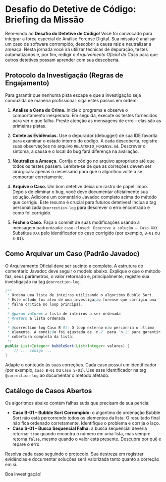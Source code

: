 # Desafio do Detetive de Código: Briefing da Missão

Bem‑vindo ao **Desafio do Detetive de Código**! Você foi convocado para integrar a força especial de Análise Forense Digital. Sua missão é analisar um caso de software corrompido, descobrir a causa raiz e neutralizar a ameaça. Nesta jornada você irá utilizar técnicas de depuração, testes automatizados e, por fim, redigir o *Arquivamento Oficial do Caso* para que outros detetives possam aprender com sua descoberta.

## Protocolo da Investigação (Regras de Engajamento)

Para garantir que nenhuma pista escape e que a investigação seja conduzida de maneira profissional, siga estes passos em ordem:

1. **Analise a Cena do Crime.** Inicie o programa e observe o comportamento inesperado. Em seguida, execute os testes fornecidos para ver o que falha. Preste atenção às mensagens de erro – elas são as primeiras pistas.

2. **Colete as Evidências.** Use o depurador (debugger) de sua IDE favorita para examinar o estado interno do código. A cada descoberta, registre suas observações no arquivo `RELATORIO_FORENSE.md`. Descrever o sintoma, a causa e o local do bug fará diferença na avaliação.

3. **Neutralize a Ameaça.** Corrija o código no arquivo apropriado até que todos os testes passem. Lembre‑se de que as correções devem ser cirúrgicas: apenas o necessário para que o algoritmo volte a se comportar corretamente.

4. **Arquive o Caso.** Um bom detetive deixa um rastro de papel limpo. Depois de eliminar o bug, você deve documentar oficialmente sua solução. Adicione um comentário Javadoc completo acima do método que corrigiu. Este resumo é crucial para futuros detetives! Inclua a tag personalizada `@correction-log` para descrever o erro encontrado e como foi corrigido.

5. **Feche o Caso.** Faça o commit de suas modificações usando a mensagem padronizada: `case-closed: Descreve a solução – Caso XXX`. Substitua `XXX` pelo identificador do caso corrigido (por exemplo, `B-01` ou `S-01`).

## Como Arquivar um Caso (Padrão Javadoc)

O Arquivamento Oficial deve ser sucinto e completo. A estrutura do comentário Javadoc deve seguir o modelo abaixo. Explique o que o método faz, seus parâmetros, o valor retornado e, principalmente, registre sua investigação na tag `@correction-log`.

```java
/**
 * Ordena uma lista de inteiros utilizando o algoritmo Bubble Sort.
 * Este método foi alvo de uma investigação forense que corrigiu uma
 * falha crítica no loop principal.
 *
 * @param valores a lista de inteiros a ser ordenada
 * @return a lista ordenada
 *
 * @correction-log Caso B-01: O loop externo não percorria o último
 * elemento. A condição foi ajustada de 'n-2' para 'n-1' para garantir a
 * cobertura completa da lista.
 */
public List<Integer> bubbleSort(List<Integer> valores) {
    // ... código ...
}
```

Adapte o conteúdo às suas correções. Cada caso possui um identificador (por exemplo, `Caso B-01` ou `Caso S-01`). Use esse identificador na tag `@correction-log` ao documentar o método afetado.

## Catálogo de Casos Abertos

Os algoritmos abaixo contém falhas sutis que precisam de sua perícia:

- **Caso B-01 – Bubble Sort Corrompido:** o algoritmo de ordenação Bubble Sort não está percorrendo todos os elementos da lista. O resultado final não fica ordenado corretamente. Identifique o problema e corrija o laço.
- **Caso S-01 – Busca Sequencial Falha:** a busca sequencial deveria retornar `true` quando encontra o número em uma lista, mas sempre retorna `false`, mesmo quando o valor está presente. Descubra por quê e repare o erro.

Resolva cada caso seguindo o protocolo. Sua destreza em registrar evidências e documentar soluções será valorizada tanto quanto a correção em si.

Boa investigação!

